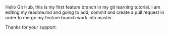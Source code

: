 Hello Git Hub, this is my first feature branch in my git learning tutorial. I am editing my readme.md and going to add, commit and create a pull request in order to merge my feature branch work into master.

Thanks for your support.

